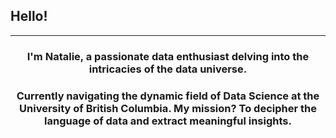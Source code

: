 ## Hello!
---

### <p align="center"> I'm Natalie, a passionate data enthusiast delving into the intricacies of the data universe.</p> 

### <p align="center"> Currently navigating the dynamic field of Data Science at the University of British Columbia. My mission? To decipher the language of data and extract meaningful insights.</p> 


